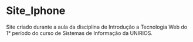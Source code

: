 # Site_Iphone
Site criado durante a aula da disciplina de Introdução a Tecnologia Web do 1° período do curso de Sistemas de Informação da UNIRIOS.
